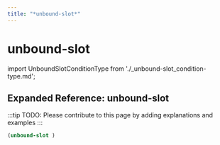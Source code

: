 ```yaml
---
title: "*unbound-slot*"
---
```


# unbound-slot

import UnboundSlotConditionType from './_unbound-slot_condition-type.md';

<UnboundSlotConditionType />

## Expanded Reference: unbound-slot

:::tip
TODO: Please contribute to this page by adding explanations and examples
:::

```lisp
(unbound-slot )
```

